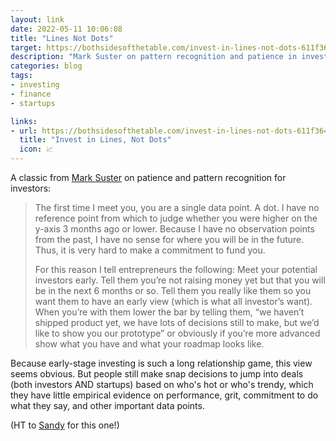 ```yaml
---
layout: link
date: 2022-05-11 10:06:08
title: "Lines Not Dots"
target: https://bothsidesofthetable.com/invest-in-lines-not-dots-611f36491d73
description: "Mark Suster on pattern recognition and patience in investing."
categories: blog
tags:
- investing
- finance
- startups

links:
- url: https://bothsidesofthetable.com/invest-in-lines-not-dots-611f36491d73
  title: "Invest in Lines, Not Dots"
  icon: 📈
---
```


A classic from [Mark Suster](https://twitter.com/msuster "Mark Suster on Twitter") on patience and pattern recognition for investors:

> The first time I meet you, you are a single data point. A dot. I have no reference point from which to judge whether you were higher on the y-axis 3 months ago or lower. Because I have no observation points from the past, I have no sense for where you will be in the future. Thus, it is very hard to make a commitment to fund you.
>
> For this reason I tell entrepreneurs the following: Meet your potential investors early. Tell them you’re not raising money yet but that you will be in the next 6 months or so. Tell them you really like them so you want them to have an early view (which is what all investor’s want). When you’re with them lower the bar by telling them, “we haven’t shipped product yet, we have lots of decisions still to make, but we’d like to show you our prototype” or obviously if you’re more advanced show what you have and what your roadmap looks like.

Because early-stage investing is such a long relationship game, this view seems obvious. But people still make snap decisions to jump into deals (both investors AND startups) based on who's hot or who's trendy, which they have little empirical evidence on performance, grit, commitment to do what they say, and other important data points.

(HT to [Sandy](https://twitter.com/sandykory "Sandy Kory on Twitter") for this one!)
